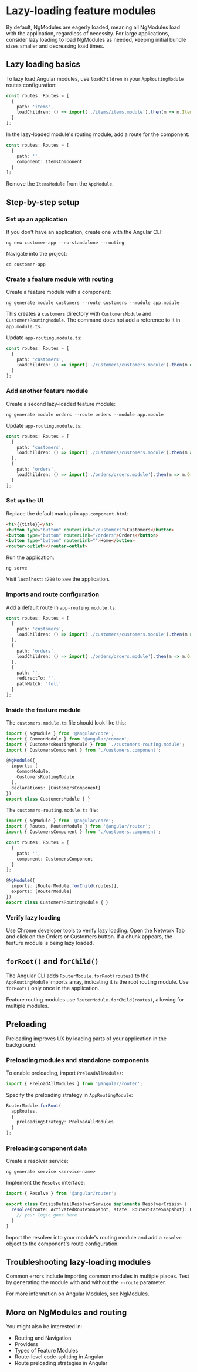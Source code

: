 # Lazy-loading feature modules

By default, NgModules are eagerly loaded, meaning all NgModules load with the application, regardless of necessity. For large applications, consider lazy loading to load NgModules as needed, keeping initial bundle sizes smaller and decreasing load times.

## Lazy loading basics

To lazy load Angular modules, use `loadChildren` in your `AppRoutingModule` routes configuration:

```typescript
const routes: Routes = [
  {
    path: 'items',
    loadChildren: () => import('./items/items.module').then(m => m.ItemsModule)
  }
];
```

In the lazy-loaded module's routing module, add a route for the component:

```typescript
const routes: Routes = [
  {
    path: '',
    component: ItemsComponent
  }
];
```

Remove the `ItemsModule` from the `AppModule`.

## Step-by-step setup

### Set up an application

If you don't have an application, create one with the Angular CLI:

```shell
ng new customer-app --no-standalone --routing
```

Navigate into the project:

```shell
cd customer-app
```

### Create a feature module with routing

Create a feature module with a component:

```shell
ng generate module customers --route customers --module app.module
```

This creates a `customers` directory with `CustomersModule` and `CustomersRoutingModule`. The command does not add a reference to it in `app.module.ts`.

Update `app-routing.module.ts`:

```typescript
const routes: Routes = [
  {
    path: 'customers',
    loadChildren: () => import('./customers/customers.module').then(m => m.CustomersModule)
  }
];
```

### Add another feature module

Create a second lazy-loaded feature module:

```shell
ng generate module orders --route orders --module app.module
```

Update `app-routing.module.ts`:

```typescript
const routes: Routes = [
  {
    path: 'customers',
    loadChildren: () => import('./customers/customers.module').then(m => m.CustomersModule)
  },
  {
    path: 'orders',
    loadChildren: () => import('./orders/orders.module').then(m => m.OrdersModule)
  }
];
```

### Set up the UI

Replace the default markup in `app.component.html`:

```html
<h1>{{title}}</h1>
<button type="button" routerLink="/customers">Customers</button>
<button type="button" routerLink="/orders">Orders</button>
<button type="button" routerLink="">Home</button>
<router-outlet></router-outlet>
```

Run the application:

```shell
ng serve
```

Visit `localhost:4200` to see the application.

### Imports and route configuration

Add a default route in `app-routing.module.ts`:

```typescript
const routes: Routes = [
  {
    path: 'customers',
    loadChildren: () => import('./customers/customers.module').then(m => m.CustomersModule)
  },
  {
    path: 'orders',
    loadChildren: () => import('./orders/orders.module').then(m => m.OrdersModule)
  },
  {
    path: '',
    redirectTo: '',
    pathMatch: 'full'
  }
];
```

### Inside the feature module

The `customers.module.ts` file should look like this:

```typescript
import { NgModule } from '@angular/core';
import { CommonModule } from '@angular/common';
import { CustomersRoutingModule } from './customers-routing.module';
import { CustomersComponent } from './customers.component';

@NgModule({
  imports: [
    CommonModule,
    CustomersRoutingModule
  ],
  declarations: [CustomersComponent]
})
export class CustomersModule { }
```

The `customers-routing.module.ts` file:

```typescript
import { NgModule } from '@angular/core';
import { Routes, RouterModule } from '@angular/router';
import { CustomersComponent } from './customers.component';

const routes: Routes = [
  {
    path: '',
    component: CustomersComponent
  }
];

@NgModule({
  imports: [RouterModule.forChild(routes)],
  exports: [RouterModule]
})
export class CustomersRoutingModule { }
```

### Verify lazy loading

Use Chrome developer tools to verify lazy loading. Open the Network Tab and click on the Orders or Customers button. If a chunk appears, the feature module is being lazy loaded.

## `forRoot()` and `forChild()`

The Angular CLI adds `RouterModule.forRoot(routes)` to the `AppRoutingModule` imports array, indicating it is the root routing module. Use `forRoot()` only once in the application.

Feature routing modules use `RouterModule.forChild(routes)`, allowing for multiple modules.

## Preloading

Preloading improves UX by loading parts of your application in the background.

### Preloading modules and standalone components

To enable preloading, import `PreloadAllModules`:

```typescript
import { PreloadAllModules } from '@angular/router';
```

Specify the preloading strategy in `AppRoutingModule`:

```typescript
RouterModule.forRoot(
  appRoutes,
  {
    preloadingStrategy: PreloadAllModules
  }
);
```

### Preloading component data

Create a resolver service:

```shell
ng generate service <service-name>
```

Implement the `Resolve` interface:

```typescript
import { Resolve } from '@angular/router';

export class CrisisDetailResolverService implements Resolve<Crisis> {
  resolve(route: ActivatedRouteSnapshot, state: RouterStateSnapshot): Observable<Crisis> {
    // your logic goes here
  }
}
```

Import the resolver into your module's routing module and add a `resolve` object to the component's route configuration.

## Troubleshooting lazy-loading modules

Common errors include importing common modules in multiple places. Test by generating the module with and without the `--route` parameter.

For more information on Angular Modules, see NgModules.

## More on NgModules and routing

You might also be interested in:

* Routing and Navigation
* Providers
* Types of Feature Modules
* Route-level code-splitting in Angular
* Route preloading strategies in Angular